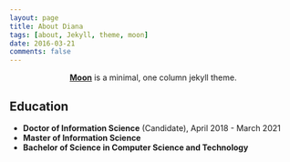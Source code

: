 ```yaml
---
layout: page
title: About Diana
tags: [about, Jekyll, theme, moon]
date: 2016-03-21
comments: false
---
```

    
<center><a href="http://taylantatli.github.io/Moon"><b>Moon</b></a> is a minimal, one column jekyll theme.</center>

## Education
* **Doctor of Information Science** (Candidate), April 2018 - March 2021
* **Master of Information Science** 
* **Bachelor of Science in Computer Science and Technology**
